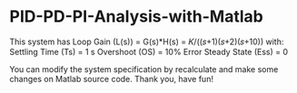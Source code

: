 # PID-PD-PI-Analysis-with-Matlab
This system has Loop Gain (L(s)) = G(s)*H(s) = 𝐾/((𝑠+1)(𝑠+2)(𝑠+10))
with:
Settling Time (Ts)       = 1 s
Overshoot (OS)           = 10%
Error Steady State (Ess) = 0

You can modify the system specification by recalculate and make some changes on Matlab source code.
Thank you, have fun!
